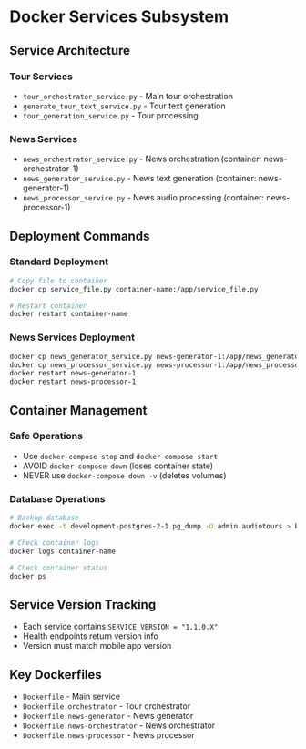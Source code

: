 # Docker Services Subsystem

## Service Architecture

### Tour Services
- `tour_orchestrator_service.py` - Main tour orchestration
- `generate_tour_text_service.py` - Tour text generation  
- `tour_generation_service.py` - Tour processing

### News Services
- `news_orchestrator_service.py` - News orchestration (container: news-orchestrator-1)
- `news_generator_service.py` - News text generation (container: news-generator-1)
- `news_processor_service.py` - News audio processing (container: news-processor-1)

## Deployment Commands

### Standard Deployment
```bash
# Copy file to container
docker cp service_file.py container-name:/app/service_file.py

# Restart container
docker restart container-name
```

### News Services Deployment
```bash
docker cp news_generator_service.py news-generator-1:/app/news_generator_service.py
docker cp news_processor_service.py news-processor-1:/app/news_processor_service.py
docker restart news-generator-1
docker restart news-processor-1
```

## Container Management

### Safe Operations
- Use `docker-compose stop` and `docker-compose start`
- AVOID `docker-compose down` (loses container state)
- NEVER use `docker-compose down -v` (deletes volumes)

### Database Operations
```bash
# Backup database
docker exec -t development-postgres-2-1 pg_dump -U admin audiotours > backup.sql

# Check container logs
docker logs container-name

# Check container status
docker ps
```

## Service Version Tracking
- Each service contains `SERVICE_VERSION = "1.1.0.X"`
- Health endpoints return version info
- Version must match mobile app version

## Key Dockerfiles
- `Dockerfile` - Main service
- `Dockerfile.orchestrator` - Tour orchestrator
- `Dockerfile.news-generator` - News generator
- `Dockerfile.news-orchestrator` - News orchestrator
- `Dockerfile.news-processor` - News processor